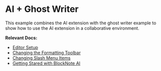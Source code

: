# AI + Ghost Writer

This example combines the AI extension with the ghost writer example to show how to use the AI extension in a collaborative environment.

**Relevant Docs:**

- [Editor Setup](/docs/editor-basics/setup)
- [Changing the Formatting Toolbar](/docs/ui-components/formatting-toolbar#changing-the-formatting-toolbar)
- [Changing Slash Menu Items](/docs/ui-components/suggestion-menus#changing-slash-menu-items)
- [Getting Stared with BlockNote AI](/docs/ai/setup)
